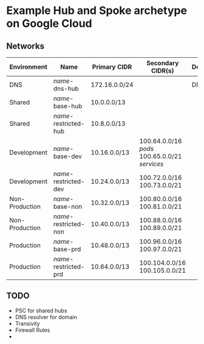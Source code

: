 # Example Hub and Spoke archetype on Google Cloud

## Networks

|Environment|Name|Primary CIDR|Secondary CIDR(s)|Description|
|-|-|-|-|-|
|DNS|_name_-dns-hub|172.16.0.0/24||DNS Hub|
|Shared|_name_-base-hub|10.0.0.0/13|||
|Shared|_name_-restricted-hub|10.8.0.0/13|||
|Development|_name_-base-dev|10.16.0.0/13|100.64.0.0/16 *pods*</br>100.65.0.0/21 *services*||
|Development|_name_-restricted-dev|10.24.0.0/13|100.72.0.0/16</br>100.73.0.0/21||
|Non-Production|_name_-base-non|10.32.0.0/13|100.80.0.0/16</br>100.81.0.0/21||
|Non-Production|_name_-restricted-non|10.40.0.0/13|100.88.0.0/16</br>100.89.0.0/21||
|Production|_name_-base-prd|10.48.0.0/13|100.96.0.0/16</br>100.97.0.0/21||
|Production|_name_-restricted-prd|10.64.0.0/13|100.104.0.0/16</br>100.105.0.0/21||

## TODO

* PSC for shared hubs
* DNS resolver for domain
* Transivity
* Firewall Rules
*
